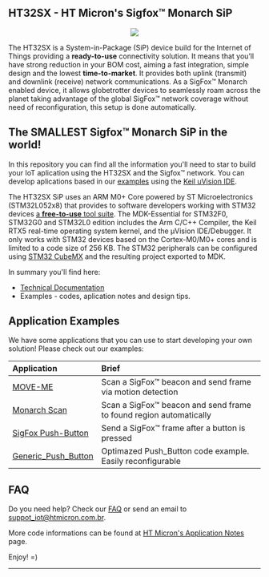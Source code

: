 ## HT32SX - HT Micron's Sigfox™ Monarch SiP

<div align="center">
  <img src="https://encrypted-tbn0.gstatic.com/images?q=tbn:ANd9GcSesenrhZDRBpVRdUHpQ5ouT6wUTu0t0zaYtSI5GZqXJjGc2tor4Q&s">
</div>

The HT32SX is a System-in-Package (SiP) device build for the Internet of Things providing a **ready-to-use** connectivity solution.
It means that you’ll have strong reduction in your BOM cost, aiming a fast integration, simple design and the lowest **time-to-market**. It provides both uplink (transmit) and downlink (receive) network communications. As a SigFox™ Monarch enabled device, it allows globetrotter devices to seamlessly roam across the planet taking advantage of the global SigFox™ network coverage without need of reconfiguration, this setup is done automatically.

## The SMALLEST Sigfox™ Monarch SiP in the world!

In this repository you can find all the information you'll need to star to build your IoT aplication using the HT32SX and the Sigfox™ network. You can develop aplications based in our [examples](/firmware_applications) using the [Keil uVision IDE](https://www.keil.com/download/product/). 

The HT32SX SiP uses an ARM M0+ Core powered by ST Microelectronics (STM32L052x8) that provides to software developers working with STM32 devices [a **free-to-use** tool suite](https://www2.keil.com/stmicroelectronics-stm32/mdk). The MDK-Essential for STM32F0, STM32G0 and STM32L0 edition includes the Arm C/C++ Compiler, the Keil RTX5 real-time operating system kernel, and the µVision IDE/Debugger. It only works with STM32 devices based on the Cortex-M0/M0+ cores and is limited to a code size of 256 KB. The STM32 peripherals can be configured using [STM32 CubeMX](https://www.st.com/en/development-tools/stm32cubemx.html) and the resulting project exported to MDK.

In summary you'll find here:
*  [Technical Documentation](/docs)
*  Examples - codes, aplication notes and design tips.
 
## Application Examples

We have some applications that you can use to start developing your own solution! Please check out our examples:

| Application        | Brief                                                          |
|:-------------------|:---------------------------------------------------------------|
| [MOVE-ME](firmware_applications/Monarch_MoveME) | Scan a SigFox™ beacon and send frame via motion detection  |
| [Monarch Scan](firmware_applications/Monarch_Scan) | Scan a SigFox™ beacon and send frame to found region automatically |
| [SigFox Push-Button](firmware_applications/Push_Button/) | Send a SigFox™ frame after a button is pressed |
| [Generic_Push_Button](firmware_applications/Generic_Push_Button/) | Optimazed Push_Button code example. Easily reconfigurable |


## FAQ

Do you need help? Check our [FAQ](https://htmicron.github.io/FAQ/html/index.html) or send an email to suppot_iot@htmicron.com.br. 

More code informations can be found at [HT Micron's Application Notes](https://htmicron.github.io/index.html) page.

Enjoy! =)

---
